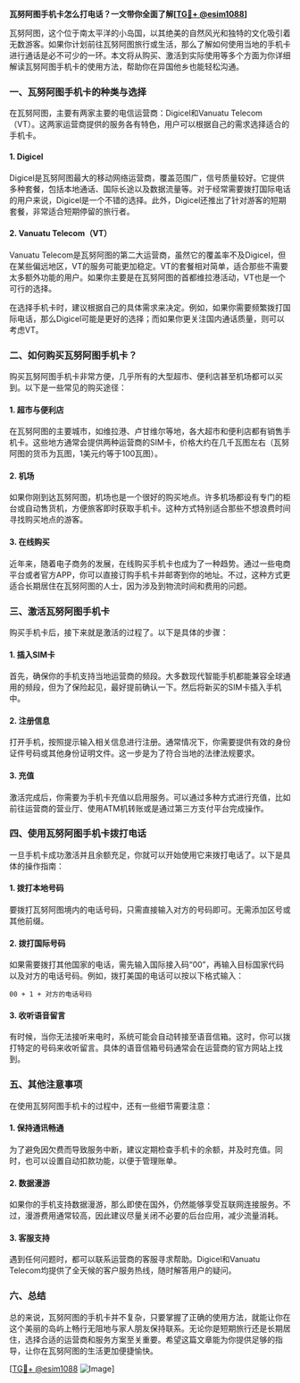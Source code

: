 **瓦努阿图手机卡怎么打电话？一文带你全面了解[[TG💪+ @esim1088](https://t.me/s/esim1088)]**

瓦努阿图，这个位于南太平洋的小岛国，以其绝美的自然风光和独特的文化吸引着无数游客。如果你计划前往瓦努阿图旅行或生活，那么了解如何使用当地的手机卡进行通话是必不可少的一环。本文将从购买、激活到实际使用等多个方面为你详细解读瓦努阿图手机卡的使用方法，帮助你在异国他乡也能轻松沟通。

### 一、瓦努阿图手机卡的种类与选择

在瓦努阿图，主要有两家主要的电信运营商：Digicel和Vanuatu Telecom（VT）。这两家运营商提供的服务各有特色，用户可以根据自己的需求选择适合的手机卡。

#### 1. Digicel
Digicel是瓦努阿图最大的移动网络运营商，覆盖范围广，信号质量较好。它提供多种套餐，包括本地通话、国际长途以及数据流量等。对于经常需要拨打国际电话的用户来说，Digicel是一个不错的选择。此外，Digicel还推出了针对游客的短期套餐，非常适合短期停留的旅行者。

#### 2. Vanuatu Telecom（VT）
Vanuatu Telecom是瓦努阿图的第二大运营商，虽然它的覆盖率不及Digicel，但在某些偏远地区，VT的服务可能更加稳定。VT的套餐相对简单，适合那些不需要太多额外功能的用户。如果你主要是在瓦努阿图的首都维拉港活动，VT也是一个可行的选择。

在选择手机卡时，建议根据自己的具体需求来决定。例如，如果你需要频繁拨打国际电话，那么Digicel可能是更好的选择；而如果你更关注国内通话质量，则可以考虑VT。

### 二、如何购买瓦努阿图手机卡？

购买瓦努阿图手机卡非常方便，几乎所有的大型超市、便利店甚至机场都可以买到。以下是一些常见的购买途径：

#### 1. 超市与便利店
在瓦努阿图的主要城市，如维拉港、卢甘维尔等地，各大超市和便利店都有销售手机卡。这些地方通常会提供两种运营商的SIM卡，价格大约在几千瓦图左右（瓦努阿图的货币为瓦图，1美元约等于100瓦图）。

#### 2. 机场
如果你刚到达瓦努阿图，机场也是一个很好的购买地点。许多机场都设有专门的柜台或自动售货机，方便旅客即时获取手机卡。这种方式特别适合那些不想浪费时间寻找购买地点的游客。

#### 3. 在线购买
近年来，随着电子商务的发展，在线购买手机卡也成为了一种趋势。通过一些电商平台或者官方APP，你可以直接订购手机卡并邮寄到你的地址。不过，这种方式更适合长期居住在瓦努阿图的人士，因为涉及到物流时间和费用的问题。

### 三、激活瓦努阿图手机卡

购买手机卡后，接下来就是激活的过程了。以下是具体的步骤：

#### 1. 插入SIM卡
首先，确保你的手机支持当地运营商的频段。大多数现代智能手机都能兼容全球通用的频段，但为了保险起见，最好提前确认一下。然后将新买的SIM卡插入手机中。

#### 2. 注册信息
打开手机，按照提示输入相关信息进行注册。通常情况下，你需要提供有效的身份证件号码或其他身份证明文件。这一步是为了符合当地的法律法规要求。

#### 3. 充值
激活完成后，你需要为手机卡充值以启用服务。可以通过多种方式进行充值，比如前往运营商的营业厅、使用ATM机转账或是通过第三方支付平台完成操作。

### 四、使用瓦努阿图手机卡拨打电话

一旦手机卡成功激活并且余额充足，你就可以开始使用它来拨打电话了。以下是具体的操作指南：

#### 1. 拨打本地号码
要拨打瓦努阿图境内的电话号码，只需直接输入对方的号码即可。无需添加区号或其他前缀。

#### 2. 拨打国际号码
如果需要拨打其他国家的电话，需先输入国际接入码“00”，再输入目标国家代码以及对方的电话号码。例如，拨打美国的电话可以按以下格式输入：
```
00 + 1 + 对方的电话号码
```

#### 3. 收听语音留言
有时候，当你无法接听来电时，系统可能会自动转接至语音信箱。这时，你可以拨打特定的号码来收听留言。具体的语音信箱号码通常会在运营商的官方网站上找到。

### 五、其他注意事项

在使用瓦努阿图手机卡的过程中，还有一些细节需要注意：

#### 1. 保持通讯畅通
为了避免因欠费而导致服务中断，建议定期检查手机卡的余额，并及时充值。同时，也可以设置自动扣款功能，以便于管理账单。

#### 2. 数据漫游
如果你的手机支持数据漫游，那么即使在国外，仍然能够享受互联网连接服务。不过，漫游费用通常较高，因此建议尽量关闭不必要的后台应用，减少流量消耗。

#### 3. 客服支持
遇到任何问题时，都可以联系运营商的客服寻求帮助。Digicel和Vanuatu Telecom均提供了全天候的客户服务热线，随时解答用户的疑问。

### 六、总结

总的来说，瓦努阿图的手机卡并不复杂，只要掌握了正确的使用方法，就能让你在这个美丽的岛屿上畅行无阻地与家人朋友保持联系。无论你是短期旅行还是长期居住，选择合适的运营商和服务方案至关重要。希望这篇文章能为你提供足够的指导，让你在瓦努阿图的生活更加便捷愉快。

[[TG💪+ @esim1088](https://t.me/s/esim1088) ![Image](https://i.postimg.cc/4NQfJmqS/Snipaste-2025-05-13-00-14-12.png)]